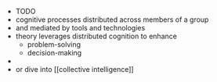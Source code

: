 - TODO
- cognitive processes distributed across members of a group
- and mediated by tools and technologies
- theory leverages distributed cognition to enhance
	- problem-solving
	- decision-making
-
- or dive into [[collective intelligence]]